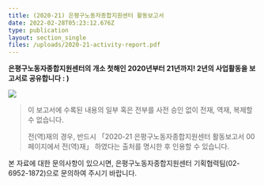 ```yaml
---
title: (2020-21) 은평구노동자종합지원센터 활동보고서
date: 2022-02-28T05:23:12.676Z
type: publication
layout: section_single
files: /uploads/2020-21-activity-report.pdf
---
```

**은평구노동자종합지원센터의 개소 첫해인 2020년부터 21년까지! 2년의 사업활동을 보고서로 공유합니다  : )**

![](/uploads/cover.jpg)

> 이 보고서에 수록된 내용의 일부 혹은 전부를 사전 승인 없이 전재, 역재, 복제할 수 없습니다.
>
> 전(역)재의 경우, 반드시 「2020-21 은평구노동자종합지원센터 활동보고서 00페이지에서 전(역)재」 하였다는 출처를 명시한 후 인용할 수 있습니다.

본 자료에 대한 문의사항이 있으시면, 은평구노동자종합지원센터 기획협력팀(02-6952-1872)으로 문의하여 주시기 바랍니다.